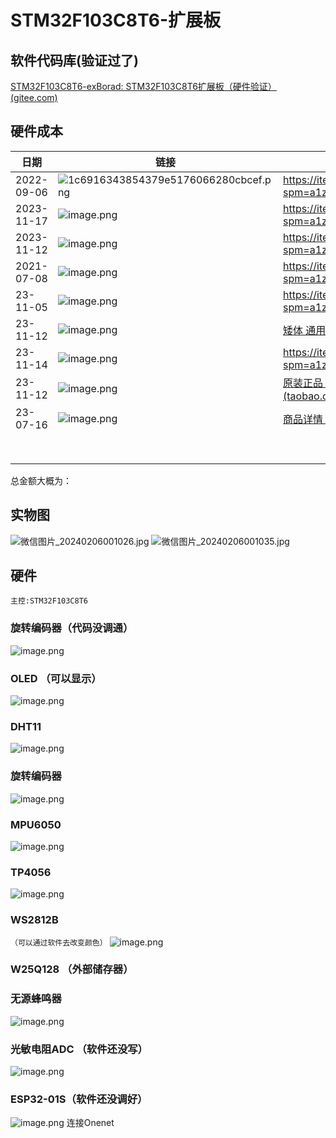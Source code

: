# STM32F103C8T6-扩展板 

## 软件代码库(验证过了)

[STM32F103C8T6-exBorad: STM32F103C8T6扩展板（硬件验证） \(gitee.com\)](https://gitee.com/its-a-slap/STM32F103C8T6-exBorad)



## 硬件成本

| 日期       | 链接                                                         | 链接                                                         | 金额 |
| ---------- | ------------------------------------------------------------ | ------------------------------------------------------------ | ---- |
| 2022-09-06 | ![1c6916343854379e5176066280cbcef.png](//image.lceda.cn/pullimage/UQs1kzYUNvRW0AB8WWkw1v6gkHsFFu1u2NQXlfrL.png) | https://item.taobao.com/item.htm?spm=a1z09.2.0.0.76c72e8diCtTXZ&id=620064088112&_u=72teeq1c0983 | 9.2  |
| 2023-11-17 | ![image.png](//image.lceda.cn/pullimage/DNakS9YwtadYLVDg4vOApG2oPygryZEct913SZvm.png) | https://item.taobao.com/item.htm?spm=a1z09.2.0.0.76c72e8diCtTXZ&id=554291566489&_u=72teeq1ca1ab | 2.7  |
| 2023-11-12 | ![image.png](//image.lceda.cn/pullimage/FOpBZas3UewuF5VoDbC3Bs2XgdcrJXgLdpQqoSZF.png) | https://item.taobao.com/item.htm?spm=a1z09.2.0.0.76c72e8diCtTXZ&id=693325195287&_u=72teeq1c8c00 | 1.43 |
| 2021-07-08 | ![image.png](//image.lceda.cn/pullimage/wOJxGm7ESJmWd1vVDvF1a5IQr6dlGRvUMwvoMhkj.png) | https://item.taobao.com/item.htm?spm=a1z09.2.0.0.76c72e8diCtTXZ&id=562145367495&_u=72teeq1c09a1 | 12   |
| 23-11-05   | ![image.png](//image.lceda.cn/pullimage/yp6bRnLJnhFvGwmPc1VEUyEcEYMXgIQHne9IsGUg.png) | https://item.taobao.com/item.htm?spm=a1z09.2.0.0.76c72e8diCtTXZ&id=696015063073&_u=72teeq1cdc85 | 1.82 |
| 23-11-12   | ![image.png](//image.lceda.cn/pullimage/Mlzi2QdiKdPlE3vaxoCnHTkWbEKouuQgmFMSdpyI.png) | [矮体 通用无源蜂鸣器 电磁式 阻抗16欧 直流电阻16欧 (5个)-tmall.com天猫](https://detail.tmall.com/item.htm?_u=72teeq1ccd11&id=41297077381&spm=a1z09.2.0.0.76c72e8diCtTXZ) | 1.87 |
| 23-11-14   | ![image.png](//image.lceda.cn/pullimage/vrIjvaRi1z0mRkQJdWHrHFdNlm3Axy450l5P9iOn.png) | https://item.taobao.com/item.htm?spm=a1z09.2.0.0.76c72e8diCtTXZ&id=686018450822&_u=72teeq1c4583 | 1.25 |
| 23-11-12   | ![image.png](//image.lceda.cn/pullimage/CkPgw8vBKBK2Dt1jS2JH7ugaEr6p09pjh57C4GGr.png) | [原装正品 贴片 W25Q128JVSIQ SOIC-8 128Mbit FLASH存储器芯片-淘宝网 (taobao.com)](https://item.taobao.com/item.htm?spm=a1z09.2.0.0.76c72e8diCtTXZ&id=564591570051&_u=72teeq1c3a8c) | 3.93 |
| 23-07-16   | ![image.png](//image.lceda.cn/pullimage/DXfbW7fD9NmBg5CWIfRuRQ3vEKWuVO2HvZ4daQEG.png) | [商品详情 (tmall.com)](https://detail.tmall.com/item.htm?id=674326140215&spm=a1z09.2.0.0.76c72e8dJBSJ3T&_u=72teeq1c512d) | 7.68 |
|            |                                                              |                                                              |      |
|            |                                                              |                                                              |      |
|            |                                                              |                                                              |      |
|            |                                                              |                                                              |      |
|            |                                                              |                                                              |      |
|            |                                                              |                                                              |      |
|            |                                                              |                                                              |      |
|            |                                                              |                                                              |      |

总金额大概为：


## 实物图

![微信图片_20240206001026.jpg](//image.lceda.cn/pullimage/lwR218CULsUjQsvqIeA2H0cHt9rW8jrnQwB6dZot.jpeg)
![微信图片_20240206001035.jpg](//image.lceda.cn/pullimage/4tp85QK3t7GoE75Nk5UuE4QLINrSi0kkYtiK2otI.jpeg)


## 硬件



`主控:STM32F103C8T6`


### 旋转编码器（代码没调通）

![image.png](//image.lceda.cn/pullimage/sosclFTLFlcKIFLjLxZ80mK9aMJzZ38HfBZAYiNy.png)

### OLED （可以显示）

![image.png](//image.lceda.cn/pullimage/GY5FOspRIGGbTHUdh7eZSfAdxCtoOxGiOQJmi44K.png)

### DHT11

![image.png](//image.lceda.cn/pullimage/SukKBd1tZpKY6IRWG5TsbaSHHNFJv3r89LgwVzJH.png)

### 旋转编码器

![image.png](//image.lceda.cn/pullimage/hQ7Su4eR6v8qG56VlIBcT8MfJtL9FDRbzVV3prpj.png)

### MPU6050

![image.png](//image.lceda.cn/pullimage/X0Vk56b9s6949I2DqIkaleVQtOTMgwfE6NDb7Ec4.png)

### TP4056

![image.png](//image.lceda.cn/pullimage/lqdBmlNas6H5A1dNnZbYthLJjhZcI1C7eSvYE8AC.png)

###  WS2812B 

`（可以通过软件去改变颜色）`
![image.png](//image.lceda.cn/pullimage/Gf8G0WfHpaYbnZPjOB0tyZEWxsNl7AsPupmE5QCw.png)

### W25Q128 （外部储存器）

### 无源蜂鸣器

![image.png](//image.lceda.cn/pullimage/g5tqBISDHiXbPnebV223J2jSYxADcC69feuKVrsx.png)

### 光敏电阻ADC （软件还没写）

![image.png](//image.lceda.cn/pullimage/TuO3HnJbw4BHyzKKZf4c0JstWp1kMYcJrrgP5vC7.png)

### ESP32-01S（软件还没调好）

![image.png](//image.lceda.cn/pullimage/7WKeYXc72zuMANqafeOzLGra5IONaoIjq3ZhrbG8.png)
连接Onenet